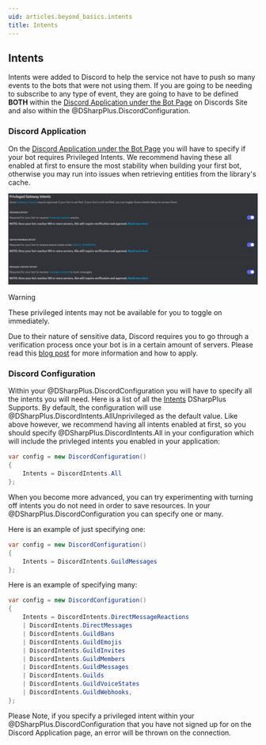 ```yaml
---
uid: articles.beyond_basics.intents
title: Intents
---
```


## Intents

Intents were added to Discord to help the service not have to push so many events to the bots that were not using them.
If you are going to be needing to subscribe to any type of event, they are going to have to be defined **BOTH** within
the [Discord Application under the Bot Page][0] on Discords Site and also within the @DSharpPlus.DiscordConfiguration.

### Discord Application

On the [Discord Application under the Bot Page][0] you will have to specify if your bot requires Privileged Intents. We
recommend having these all enabled at first to ensure the most stability when building your first bot, otherwise you may
run into issues when retrieving entities from the library's cache.

![Bot Page][1]

>[!WARNING]
> These privileged intents may not be available for you to toggle on immediately.
>
> Due to their nature of sensitive data, Discord requires you to go through a verification process once your bot is in a
> certain amount of servers. Please read this [blog post][2] for more information and how to apply.

### Discord Configuration

Within your @DSharpPlus.DiscordConfiguration you will have to specify all the intents you will need. Here is a list of
all the [Intents][3] DSharpPlus Supports. By default, the configuration will use
@DSharpPlus.DiscordIntents.AllUnprivileged as the default value. Like above however, we recommend having all intents
enabled at first, so you should specify @DSharpPlus.DiscordIntents.All in your configuration which will include the
privleged intents you enabled in your application:

```csharp
var config = new DiscordConfiguration()
{
    Intents = DiscordIntents.All
};
```

When you become more advanced, you can try experimenting with turning off intents you do not need in order to save
resources. In your @DSharpPlus.DiscordConfiguration you can specify one or many.

Here is an example of just specifying one:

```csharp
var config = new DiscordConfiguration()
{
    Intents = DiscordIntents.GuildMessages
};
```

Here is an example of specifying many:

```csharp
var config = new DiscordConfiguration()
{
    Intents = DiscordIntents.DirectMessageReactions 
    | DiscordIntents.DirectMessages 
    | DiscordIntents.GuildBans 
    | DiscordIntents.GuildEmojis 
    | DiscordIntents.GuildInvites 
    | DiscordIntents.GuildMembers
    | DiscordIntents.GuildMessages
    | DiscordIntents.Guilds
    | DiscordIntents.GuildVoiceStates 
    | DiscordIntents.GuildWebhooks,
};
```

Please Note, if you specify a privileged intent within your @DSharpPlus.DiscordConfiguration that you have not signed up
for on the Discord Application page, an error will be thrown on the connection.

<!-- LINKS -->
[0]:  https://discord.com/developers/applications
[1]:  ../../images/Intents.png
[2]:  https://support.discord.com/hc/en-us/articles/360040720412-Bot-Verification-and-Data-Whitelisting
[3]:  xref:DSharpPlus.DiscordIntents
